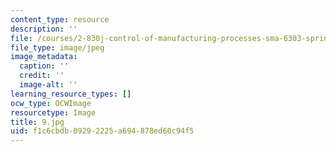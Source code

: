 ```yaml
---
content_type: resource
description: ''
file: /courses/2-830j-control-of-manufacturing-processes-sma-6303-spring-2008/f1c6cbdb09292225a694878ed60c94f5_9.jpg
file_type: image/jpeg
image_metadata:
  caption: ''
  credit: ''
  image-alt: ''
learning_resource_types: []
ocw_type: OCWImage
resourcetype: Image
title: 9.jpg
uid: f1c6cbdb-0929-2225-a694-878ed60c94f5
---
```

